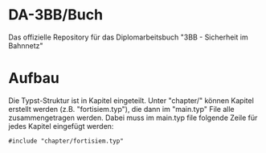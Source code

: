 # DA-3BB/Buch
Das offizielle Repository für das Diplomarbeitsbuch "3BB - Sicherheit im Bahnnetz"

# Aufbau
Die Typst-Struktur ist in Kapitel eingeteilt. Unter "chapter/" können Kapitel erstellt werden (z.B. "fortisiem.typ"), die dann im "main.typ" File alle zusammengetragen werden. Dabei muss im main.typ file folgende Zeile für jedes Kapitel eingefügt werden:

```typst
#include "chapter/fortisiem.typ"
```